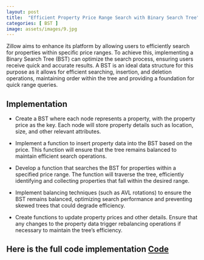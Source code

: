 ```yaml
---
layout: post
title:  "Efficient Property Price Range Search with Binary Search Tree"
categories: [ BST ]
image: assets/images/9.jpg
---
```

Zillow aims to enhance its platform by allowing users to efficiently search for properties within specific price ranges. To achieve this, implementing a Binary Search Tree (BST) can optimize the search process, ensuring users receive quick and accurate results. A BST is an ideal data structure for this purpose as it allows for efficient searching, insertion, and deletion operations, maintaining order within the tree and providing a foundation for quick range queries.

## Implementation 

   - Create a BST where each node represents a property, with the property price as the key. Each node will store property details such as location, size, and other relevant attributes.

   - Implement a function to insert property data into the BST based on the price. This function will ensure that the tree remains balanced to maintain efficient search operations.

   - Develop a function that searches the BST for properties within a specified price range. The function will traverse the tree, efficiently identifying and collecting properties that fall within the desired range.

   - Implement balancing techniques (such as AVL rotations) to ensure the BST remains balanced, optimizing search performance and preventing skewed trees that could degrade efficiency.

   - Create functions to update property prices and other details. Ensure that any changes to the property data trigger rebalancing operations if necessary to maintain the tree’s efficiency.


## Here is the full code implementation [Code](https://gist.github.com/harish-r/a7df7ce576dda35c9660)

